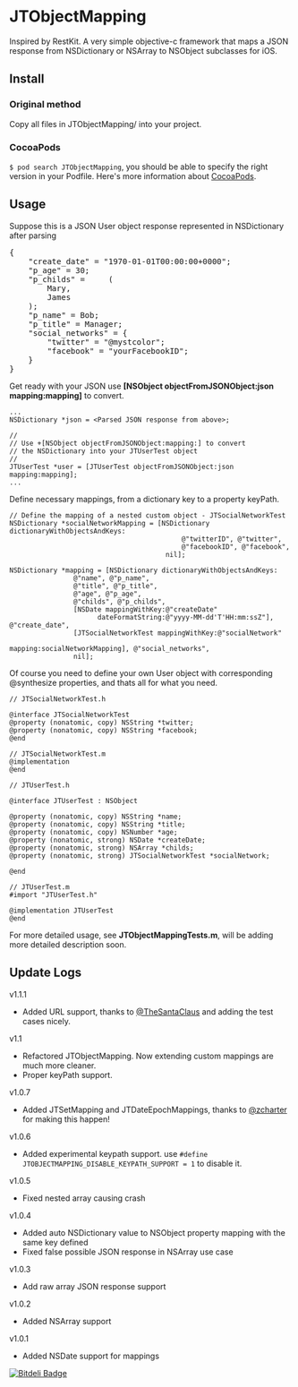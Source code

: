 JTObjectMapping
===============

Inspired by RestKit. A very simple objective-c framework that maps a JSON response from NSDictionary or NSArray to NSObject subclasses for iOS.

Install
-------

### Original method

Copy all files in JTObjectMapping/ into your project.

### CocoaPods

`$ pod search JTObjectMapping`, you should be able to specify the right version in your Podfile. Here's more information about [CocoaPods][].

Usage
-----
Suppose this is a JSON User object response represented in NSDictionary after parsing
<pre>
{
    "create_date" = "1970-01-01T00:00:00+0000";
    "p_age" = 30;
    "p_childs" =     (
        Mary,
        James
    );
    "p_name" = Bob;
    "p_title" = Manager;
    "social_networks" = {
        "twitter" = "@mystcolor";
        "facebook" = "yourFacebookID";
    }
}
</pre>

Get ready with your JSON use **[NSObject objectFromJSONObject:json mapping:mapping]** to convert.

    ...
    NSDictionary *json = <Parsed JSON response from above>;

    //
    // Use +[NSObject objectFromJSONObject:mapping:] to convert 
    // the NSDictionary into your JTUserTest object
    //
    JTUserTest *user = [JTUserTest objectFromJSONObject:json mapping:mapping];
    ...

Define necessary mappings, from a dictionary key to a property keyPath.

    // Define the mapping of a nested custom object - JTSocialNetworkTest
    NSDictionary *socialNetworkMapping = [NSDictionary dictionaryWithObjectsAndKeys:
                                               @"twitterID", @"twitter",
                                               @"facebookID", @"facebook",
                                           nil];

    NSDictionary *mapping = [NSDictionary dictionaryWithObjectsAndKeys:
                    @"name", @"p_name",
                    @"title", @"p_title",
                    @"age", @"p_age",
                    @"childs", @"p_childs",                    
                    [NSDate mappingWithKey:@"createDate"
                          dateFormatString:@"yyyy-MM-dd'T'HH:mm:ssZ"], @"create_date",
                    [JTSocialNetworkTest mappingWithKey:@"socialNetwork"
                                                mapping:socialNetworkMapping], @"social_networks",
                    nil];


Of course you need to define your own User object with corresponding @synthesize properties, and thats all for what you need.


    // JTSocialNetworkTest.h

    @interface JTSocialNetworkTest
    @property (nonatomic, copy) NSString *twitter;
    @property (nonatomic, copy) NSString *facebook;
    @end

    // JTSocialNetworkTest.m
    @implementation
    @end

    // JTUserTest.h
    
    @interface JTUserTest : NSObject
    
    @property (nonatomic, copy) NSString *name;
    @property (nonatomic, copy) NSString *title;
    @property (nonatomic, copy) NSNumber *age;
    @property (nonatomic, strong) NSDate *createDate;
    @property (nonatomic, strong) NSArray *childs;
    @property (nonatomic, strong) JTSocialNetworkTest *socialNetwork;
    
    @end
    
    // JTUserTest.m
    #import "JTUserTest.h"
    
    @implementation JTUserTest
    @end

For more detailed usage, see **JTObjectMappingTests.m**, will be adding more detailed description soon.

Update Logs
-----------

v1.1.1
- Added URL support, thanks to [@TheSantaClaus][] and adding the test
  cases nicely.

v1.1
- Refactored JTObjectMapping. Now extending custom mappings are much more cleaner.
- Proper keyPath support.

v1.0.7
- Added JTSetMapping and JTDateEpochMappings, thanks to [@zcharter][] for making this happen!

v1.0.6
- Added experimental keypath support. use `#define JTOBJECTMAPPING_DISABLE_KEYPATH_SUPPORT = 1` to disable it.

v1.0.5  
- Fixed nested array causing crash

v1.0.4  
- Added auto NSDictionary value to NSObject property mapping with the same key defined  
- Fixed false possible JSON response in NSArray use case

v1.0.3   
- Add raw array JSON response support

v1.0.2   
- Added NSArray support

v1.0.1  
- Added NSDate support for mappings


[CocoaPods]:https://github.com/CocoaPods/CocoaPods
[@zcharter]:https://github.com/zcharter
[@TheSantaClaus]:https://github.com/TheSantaClaus




[![Bitdeli Badge](https://d2weczhvl823v0.cloudfront.net/jamztang/jtobjectmapping/trend.png)](https://bitdeli.com/free "Bitdeli Badge")

